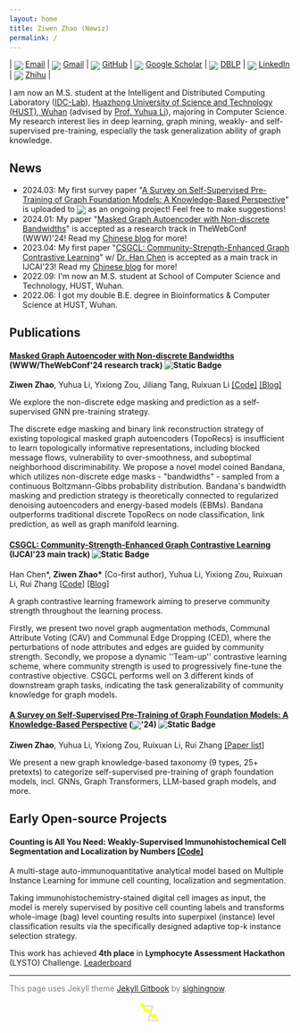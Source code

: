 ```yaml
---
layout: home
title: Ziwen Zhao (Newiz)
permalink: /
---
```


\| <img align="center" height="17" src="https://imaginethatcreative.net/blog/wp-content/uploads/2023/06/2250206.png"> [Email](mailto:zwzhao@hust.edu.cn) \| 
<img align="center" height="14" src="https://upload.wikimedia.org/wikipedia/commons/7/7e/Gmail_icon_%282020%29.svg"> [Gmail](mailto:justn582@gmail.com) \|
<img align="center" height="18" src="https://github.githubassets.com/assets/apple-touch-icon-144x144-b882e354c005.png"> [GitHub](https://github.com/Newiz430) \|
<img align="center" height="18" src="https://scholar.google.com/favicon.ico"> [Google Scholar](https://scholar.google.com/citations?user=Um4uQawAAAAJ) \|
<img align="center" height="18" src="https://dblp.org/img/favicon.ico"> [DBLP](https://dblp.org/pid/194/6903.html) \|
<img align="center" height="18" src="https://static.licdn.com/aero-v1/sc/h/3loy7tajf3n0cho89wgg0fjre"> [LinkedIn](https://www.linkedin.com/in/ziwen-zhao-2454b2301) \|
<img align="center" height="16" src="https://static.zhihu.com/heifetz/favicon.ico"> [Zhihu](https://www.zhihu.com/people/just-now-18) \|

I am now an M.S. student at the Intelligent and Distributed Computing Laboratory ([IDC-Lab](https://idc.hust.edu.cn/)), [Huazhong University of Science and Technology (HUST), Wuhan](https://cs.hust.edu.cn) (advised by [Prof. Yuhua Li](http://english.cs.hust.edu.cn/info/1701/1581.htm)), majoring in Computer Science. My research interest lies in deep learning, graph mining, weakly- and self-supervised pre-training, especially the task generalization ability of graph knowledge.

## News

* 2024.03: My first survey paper "[A Survey on Self-Supervised Pre-Training of Graph Foundation Models: A Knowledge-Based Perspective](https://arxiv.org/abs/2403.16137)" is uploaded to <img align="center" height="18" src="https://arxiv.org/static/browse/0.3.4/images/arxiv-logo-one-color-white.svg"> as an ongoing project! Feel free to make suggestions!
* 2024.01: My paper "[Masked Graph Autoencoder with Non-discrete Bandwidths](https://arxiv.org/abs/2402.03814)" is accepted as a research track in TheWebConf (WWW)'24! Read my [Chinese blog](https://zhuanlan.zhihu.com/p/681841195) for more!
* 2023.04: My first paper "[CSGCL: Community-Strength-Enhanced Graph Contrastive Learning](https://arxiv.org/abs/2305.04658)" w/ [Dr. Han Chen](https://github.com/HanChen-HUST) is accepted as a main track in IJCAI'23! Read my [Chinese blog](https://zhuanlan.zhihu.com/p/628116694) for more!
* 2022.09: I'm now an M.S. student at School of Computer Science and Technology, HUST, Wuhan.
* 2022.06: I got my double B.E. degree in Bioinformatics & Computer Science at HUST, Wuhan.

## Publications

#### [Masked Graph Autoencoder with Non-discrete Bandwidths](https://arxiv.org/abs/2402.03814) (WWW/TheWebConf'24 research track) ![Static Badge](https://img.shields.io/badge/CCF--A-blue)
**Ziwen Zhao**, Yuhua Li, Yixiong Zou, Jiliang Tang, Ruixuan Li  [[Code]](https://github.com/Newiz430/Bandana) [[Blog]](https://zhuanlan.zhihu.com/p/681841195)

We explore the non-discrete edge masking and prediction as a self-supervised GNN pre-training strategy. 

The discrete edge masking and binary link reconstruction strategy of existing topological masked graph autoencoders (TopoRecs) is insufficient to learn topologically informative representations, including blocked message flows, vulnerability to over-smoothness, and suboptimal neighborhood discriminability. We propose a novel model coined Bandana, which utilizes non-discrete edge masks - "bandwidths" - sampled from a continuous Boltzmann-Gibbs probability distribution. Bandana's bandwidth masking and prediction strategy is theoretically connected to regularized denoising autoencoders and energy-based models (EBMs). Bandana outperforms traditional discrete TopoRecs on node classification, link prediction, as well as graph manifold learning.

#### [CSGCL: Community-Strength-Enhanced Graph Contrastive Learning](https://arxiv.org/abs/2305.04658) (IJCAI'23 main track) ![Static Badge](https://img.shields.io/badge/CCF--A-blue)
Han Chen\*, **Ziwen Zhao\*** (Co-first author), Yuhua Li, Yixiong Zou, Ruixuan Li, Rui Zhang  [[Code]](https://github.com/HanChen-HUST/CSGCL) [[Blog]](https://zhuanlan.zhihu.com/p/628116694)

A graph contrastive learning framework aiming to preserve community strength throughout the learning process. 

Firstly, we present two novel graph augmentation methods, Communal Attribute Voting (CAV) and Communal Edge Dropping (CED), where the perturbations of node attributes and edges are guided by community strength. Secondly, we propose a dynamic ''Team-up'' contrastive learning scheme, where community strength is used to progressively fine-tune the contrastive objective. CSGCL performs well on 3 different kinds of downstream graph tasks, indicating the task generalizability of community knowledge for graph models.

#### [A Survey on Self-Supervised Pre-Training of Graph Foundation Models: A Knowledge-Based Perspective](https://arxiv.org/abs/2403.16137) (<img align="center" height="18" src="https://arxiv.org/static/browse/0.3.4/images/arxiv-logo-one-color-white.svg">'24) ![Static Badge](https://img.shields.io/badge/survey-yellow)
**Ziwen Zhao**, Yuhua Li, Yixiong Zou, Ruixuan Li, Rui Zhang  [[Paper list]](https://github.com/Newiz430/Pretext)

We present a new graph knowledge-based taxonomy (9 types, 25+ pretexts) to categorize self-supervised pre-training of graph foundation models, incl. GNNs, Graph Transformers, LLM-based graph models, and more.

## Early Open-source Projects

#### Counting is All You Need: Weakly-Supervised Immunohistochemical Cell Segmentation and Localization by Numbers [[Code]](https://github.com/Newiz430/CellSegmentation)

A multi-stage auto-immunoquantitative analytical model based on Multiple Instance Learning for immune cell counting, localization and segmentation. 

Taking immunohistochemistry-stained digital cell images as input, the model is merely supervised by positive cell counting labels and transforms whole-image (bag) level counting results into superpixel (instance) level classification results via the specifically designed adaptive top-k instance selection strategy.

This work has achieved **4th place** in **Lymphocyte Assessment Hackathon** (LYSTO) Challenge. [Leaderboard](https://lysto.grand-challenge.org/evaluation/challenge/leaderboard/)


---

<font color=grey>
This page uses Jekyll theme <a href='http://jekyllthemes.org/themes/gitbook/'>Jekyll Gitbook</a> by <a href='https://github.com/sighingnow'>sighingnow</a>.
</font>

<br/>
<br/>

<div align=center>
<img src="assets/figure/logo.png" style="zoom:10%;" />
</div>
